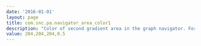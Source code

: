 ```yaml
---
date: '2016-01-01'
layout: page
title: com.snc.pa.navigator_area_color1
description: "Color of second gradient area in the graph navigator. Format: RGBA. Default: 204,204,204,0.5"
value: 204,204,204,0.5
---
```

